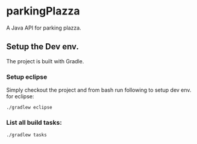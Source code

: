 # parkingPlazza
A Java API for parking plazza.


## Setup the Dev env.

The project is built with Gradle. 

### Setup eclipse

Simply checkout the project and from bash run following to setup dev env. for eclipse:

```./gradlew eclipse```

### List all build tasks:

```./gradlew tasks```



